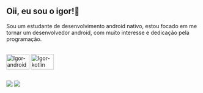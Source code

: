 ## Oii, eu sou o igor!👋

Sou um estudante de desenvolvimento android nativo, estou focado em me tornar um desenvolvedor android, com muito interesse e dedicação pela programação.

<div style="display: inline_block"><br>
  <img align="center" alt="Igor-android" height="40" width="60" src="https://cdn.jsdelivr.net/gh/devicons/devicon/icons/android/android-plain.svg" >
  <img align="center" alt="Igor-kotlin" height="40" width="60" src="https://cdn.jsdelivr.net/gh/devicons/devicon/icons/kotlin/kotlin-original.svg" >
</div>

##

<div> 

  <a href = "mailto:contatoigorsousa1@gmail.com"><img src="https://img.shields.io/badge/Gmail-D14836?style=for-the-badge&logo=gmail&logoColor=white" target="_blank"></a>
  <a href="https://www.linkedin.com/in/igorsousaz/" target="_blank"><img src="https://img.shields.io/badge/-LinkedIn-%230077B5?style=for-the-badge&logo=linkedin&logoColor=white" target="_blank"></a> 
  
</div>
